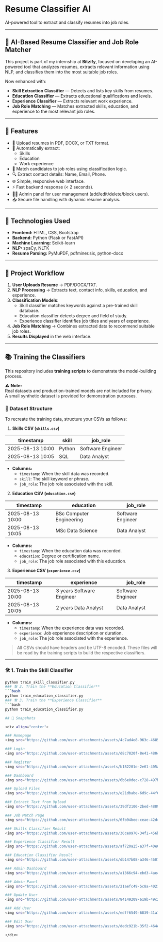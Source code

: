 # Resume Classifier AI

AI-powered tool to extract and classify resumes into job roles.

---

## 🧠 AI-Based Resume Classifier and Job Role Matcher

This project is part of my internship at **Bitzify**, focused on developing an AI-powered tool that analyzes resumes, extracts relevant information using NLP, and classifies them into the most suitable job roles.

Now enhanced with:
- **Skill Extraction Classifier** — Detects and lists key skills from resumes.
- **Education Classifier** — Extracts educational qualifications and levels.
- **Experience Classifier** — Extracts relevant work experience.
- **Job Role Matching** — Matches extracted skills, education, and experience to the most relevant job roles.

---

## 🚀 Features

- 📄 Upload resumes in PDF, DOCX, or TXT format.
- 🧠 Automatically extract:
  - Skills
  - Education
  - Work experience
- 🎯 Match candidates to job roles using classification logic.
- 🔍 Extract contact details: Name, Email, Phone.
- 🌐 Simple, responsive web interface.
- ⚡ Fast backend response (< 2 seconds).
- 👨‍💼 Admin panel for user management (add/edit/delete/block users).
- 📥 Secure file handling with dynamic resume analysis.

---

## 🧠 Technologies Used

- **Frontend:** HTML, CSS, Bootstrap
- **Backend:** Python (Flask or FastAPI)
- **Machine Learning:** Scikit-learn
- **NLP:** spaCy, NLTK
- **Resume Parsing:** PyMuPDF, pdfminer.six, python-docx

---

## 📌 Project Workflow

1. **User Uploads Resume** → PDF/DOCX/TXT.
2. **NLP Processing** → Extracts text, contact info, skills, education, and experience.
3. **Classification Models**:
   - Skill classifier matches keywords against a pre-trained skill database.
   - Education classifier detects degree and field of study.
   - Experience classifier identifies job titles and years of experience.
4. **Job Role Matching** → Combines extracted data to recommend suitable job roles.
5. **Results Displayed** in the web interface.

---

## 📚 Training the Classifiers

This repository includes **training scripts** to demonstrate the model-building process.

⚠️ **Note:**  
Real datasets and production-trained models are not included for privacy.  
A small synthetic dataset is provided for demonstration purposes.

### 📂 Dataset Structure

To recreate the training data, structure your CSVs as follows:

1. **Skills CSV (`skills.csv`)**

| timestamp           | skill   | job_role          |
|-------------------|--------|-----------------|
| 2025-08-13 10:00  | Python | Software Engineer |
| 2025-08-13 10:05  | SQL    | Data Analyst      |

- **Columns:**  
  - `timestamp`: When the skill data was recorded.  
  - `skill`: The skill keyword or phrase.  
  - `job_role`: The job role associated with the skill.

2. **Education CSV (`education.csv`)**

| timestamp           | education                  | job_role          |
|-------------------|----------------------------|-----------------|
| 2025-08-13 10:00  | BSc Computer Engineering  | Software Engineer |
| 2025-08-13 10:05  | MSc Data Science          | Data Analyst      |

- **Columns:**  
  - `timestamp`: When the education data was recorded.  
  - `education`: Degree or certification name.  
  - `job_role`: The job role associated with this education.

3. **Experience CSV (`experience.csv`)**

| timestamp           | experience           | job_role          |
|-------------------|--------------------|-----------------|
| 2025-08-13 10:00  | 3 years Software Engineer | Software Engineer |
| 2025-08-13 10:05  | 2 years Data Analyst      | Data Analyst      |

- **Columns:**  
  - `timestamp`: When the experience data was recorded.  
  - `experience`: Job experience description or duration.  
  - `job_role`: The job role associated with the experience.

> All CSVs should have headers and be UTF-8 encoded. These files will be read by the training scripts to build the respective classifiers.

---

### 🛠️ 1. Train the **Skill Classifier**
```bash
python train_skill_classifier.py
### 🛠️ 2. Train the **Education Classifier**
```bash
python train_education_classifier.py
### 🛠️ 3. Train the **Experience Classifier**
```bash
python train_education_classifier.py

## 📸 Snapshots

<div align="center">

### Homepage
<img src="https://github.com/user-attachments/assets/4c7ad4e8-963c-4685-8c4d-43c63fae5a90" width="300px" />

### Login
<img src="https://github.com/user-attachments/assets/d8c7820f-8e41-480c-b8fb-65d73427a71a" width="300px" />

### Register
<img src="https://github.com/user-attachments/assets/b182201e-2e61-405a-8883-17f6331f956f" width="300px" />

### Dashboard
<img src="https://github.com/user-attachments/assets/6b6e0dec-c728-497b-8b9c-d0f839cab1a6" width="300px" />

### Upload Files
<img src="https://github.com/user-attachments/assets/e21dbabe-6d9c-44f0-bbe1-81de6b5804ac" width="300px" />

### Extract Text from Upload
<img src="https://github.com/user-attachments/assets/39df2106-2bed-4889-8ece-67b90082aedf" width="300px" />

### Job Match Page
<img src="https://github.com/user-attachments/assets/6fb94bee-ceae-42dc-bfd0-efcc18737d16" width="300px" />

### Skills Classifier Result
<img src="https://github.com/user-attachments/assets/36ce0970-34f1-456b-9b9d-6bbe957b8961" width="300px" />

### Experience Classifier Result
<img src="https://github.com/user-attachments/assets/af720a25-a37f-40e0-ad9e-d2a26fb830a7" width="300px" />

### Education Classifier Result
<img src="https://github.com/user-attachments/assets/db147b08-a346-4607-b041-1e613a2348a9" width="300px" />

### Admin Dashboard
<img src="https://github.com/user-attachments/assets/a1366c94-ebd3-4ae4-a5c0-9b9782555a45" width="300px" />

### Admin Panel
<img src="https://github.com/user-attachments/assets/21aefc49-5c8a-4021-9f11-8564f7dbe95f" width="300px" />

### Update User
<img src="https://github.com/user-attachments/assets/84149209-619b-49c2-89d6-c07e6fc42587" width="300px" />

### Add User
<img src="https://github.com/user-attachments/assets/edff6549-6839-41a1-b839-602a47884f7a" width="300px" />

### Edit User
<img src="https://github.com/user-attachments/assets/dedc921b-35f2-464e-8070-4d0924955369" width="300px" />

</div>

